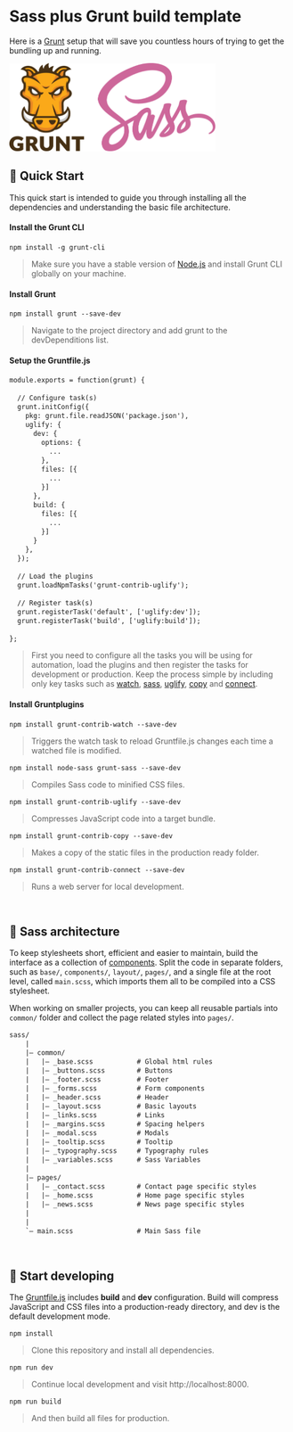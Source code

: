 # Sass plus Grunt build template

Here is a [Grunt](https://gruntjs.com/) setup that will save you countless hours of trying to get the bundling up and running.

<img src='./src/img/logo-grunt-sass.png' width='370'>
<br/>

## 🚀 Quick Start

This quick start is intended to guide you through installing all the dependencies and understanding the basic file architecture.

#### Install the Grunt CLI

```
npm install -g grunt-cli
```

> Make sure you have a stable version of [Node.js](https://nodejs.org/en/) and install Grunt CLI globally on your machine.

#### Install Grunt

```
npm install grunt --save-dev
```

> Navigate to the project directory and add grunt to the devDependitions list.

#### Setup the Gruntfile.js

```
module.exports = function(grunt) {

  // Configure task(s)
  grunt.initConfig({
    pkg: grunt.file.readJSON('package.json'),
    uglify: {
      dev: {
        options: {
          ...
        },
        files: [{
          ...
        }]
      },
      build: {
        files: [{
          ...
        }]
      }
    },
  });

  // Load the plugins
  grunt.loadNpmTasks('grunt-contrib-uglify');

  // Register task(s)
  grunt.registerTask('default', ['uglify:dev']);
  grunt.registerTask('build', ['uglify:build']);

};
```

> First you need to configure all the tasks you will be using for automation, load the plugins and then register the tasks for development or production. Keep the process simple by including only key tasks such as [watch](https://www.npmjs.com/package/grunt-contrib-watch), [sass](https://www.npmjs.com/package/grunt-sass), [uglify](https://www.npmjs.com/package/grunt-contrib-uglify), [copy](https://www.npmjs.com/package/grunt-contrib-copy) and [connect](https://www.npmjs.com/package/grunt-contrib-connect).

#### Install Gruntplugins

```
npm install grunt-contrib-watch --save-dev
```
> Triggers the watch task to reload Gruntfile.js changes each time a watched file is modified.

```
npm install node-sass grunt-sass --save-dev
```
> Compiles Sass code to minified CSS files.

```
npm install grunt-contrib-uglify --save-dev
```
> Compresses JavaScript code into a target bundle.

```
npm install grunt-contrib-copy --save-dev
```
> Makes a copy of the static files in the production ready folder.

```
npm install grunt-contrib-connect --save-dev
```
> Runs a web server for local development.
<br/>

## 🎨 Sass architecture

To keep stylesheets short, efficient and easier to maintain, build the interface as a collection of [components](./src/scss). Split the code in separate folders, such as `base/`, `components/`, `layout/`, `pages/`, and a single file at the root level, called `main.scss`, which imports them all to be compiled into a CSS stylesheet.

When working on smaller projects, you can keep all reusable partials into `common/` folder and collect the page related styles into `pages/`.

```
sass/
    |
    |– common/
    |   |– _base.scss           # Global html rules
    |   |– _buttons.scss        # Buttons
    |   |– _footer.scss         # Footer
    |   |– _forms.scss          # Form components
    |   |– _header.scss         # Header
    |   |– _layout.scss         # Basic layouts
    |   |– _links.scss          # Links
    |   |– _margins.scss        # Spacing helpers
    |   |– _modal.scss          # Modals
    |   |– _tooltip.scss        # Tooltip
    |   |– _typography.scss     # Typography rules
    |   |– _variables.scss      # Sass Variables
    |
    |– pages/
    |   |– _contact.scss        # Contact page specific styles
    |   |– _home.scss           # Home page specific styles
    |   |– _news.scss           # News page specific styles
    |
    |
    `– main.scss                # Main Sass file
```
<br/>

## 🎉 Start developing

The [Gruntfile.js](./src/gruntfile.js) includes **build** and **dev** configuration. Build will compress JavaScript and CSS files into a production-ready directory, and dev is the default development mode.

```
npm install
```
> Clone this repository and install all dependencies.

```
npm run dev
```
> Continue local development and visit http://localhost:8000.

```
npm run build
```
> And then build all files for production.




